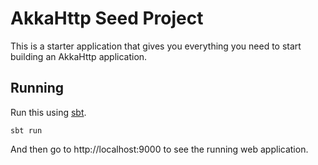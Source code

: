 # AkkaHttp Seed Project

This is a starter application that gives you everything you need to start building an AkkaHttp application.

## Running

Run this using [sbt](http://www.scala-sbt.org/).

```
sbt run
```

And then go to http://localhost:9000 to see the running web application.